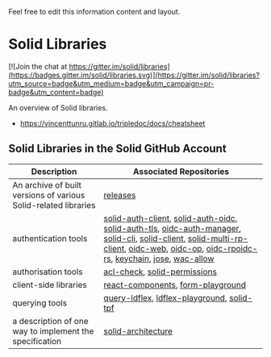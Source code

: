 Feel free to edit this information content and layout. 

# Solid Libraries

[![Join the chat at https://gitter.im/solid/libraries](https://badges.gitter.im/solid/libraries.svg)](https://gitter.im/solid/libraries?utm_source=badge&utm_medium=badge&utm_campaign=pr-badge&utm_content=badge)

An overview of Solid libraries.

* https://vincenttunru.gitlab.io/tripledoc/docs/cheatsheet

## Solid Libraries in the Solid GitHub Account 

| Description | Associated Repositories | 
| ------------- | ------------- | 
| An archive of built versions of various Solid-related libraries | [releases](https://github.com/solid/releases) | 
| authentication tools | [solid-auth-client](https://github.com/solid/solid-auth-client), [solid-auth-oidc](https://github.com/solid/solid-auth-oidc), [solid-auth-tls](https://github.com/solid/solid-auth-tls), [oidc-auth-manager](https://github.com/solid/oidc-auth-manager), [solid-cli](https://github.com/solid/solid-cli), [solid-client](https://github.com/solid/solid-client), [solid-multi-rp-client](https://github.com/solid/solid-multi-rp-client), [oidc-web](https://github.com/solid/oidc-web), [oidc-op](https://github.com/solid/oidc-op), [oidc-rp](https://github.com/solid/oidc-rp)[oidc-rs](https://github.com/solid/oidc-rs), [keychain](https://github.com/solid/keychain), [jose](https://github.com/solid/jose), [wac-allow](https://github.com/solid/wac-allow) | 
| authorisation tools | [acl-check](https://github.com/solid/acl-check), [solid-permissions](https://github.com/solid/solid-permissions) | 
| client-side libraries | [react-components](https://github.com/solid/react-components), [form-playground](https://github.com/solid/form-playground)  | 
| querying tools | [query-ldflex](https://github.com/solid/query-ldflex), [ldflex-playground](https://github.com/solid/ldflex-playground), [solid-tpf](https://github.com/solid/solid-tpf)| 
| a description of one way to implement the specification | [solid-architecture](https://github.com/solid/solid-architecture) | 
